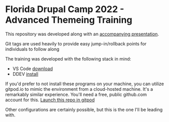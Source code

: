 # Florida Drupal Camp 2022 - Advanced Themeing Training

This repository was developed along with an [accompanying presentation](https://docs.google.com/presentation/d/1z8lvO04ibtbEuAA5CsBecdMWI6UBA4QQFReRYArkNL4/edit?usp=sharing).

Git tags are used heavily to provide easy jump-in/rollback points for individuals to follow along

The training was developed with the following stack in mind:

- VS Code [download](https://code.visualstudio.com/)
- DDEV [install](https://ddev.readthedocs.io/en/stable/)

If you'd prefer to not install these programs on your machine, you can utilize gitpod.io to mimic the environment from a cloud-hosted machine. It's a remarkably similar experience. You'll need a free, public github.com account for this. [Launch this repo in gitpod](https://gitpod.io/#DDEV_REPO=https%3A%2F%2Fgithub.com%2Fandy-blum%2Ffl-demo,DDEV_ARTIFACTS=https%3A%2F%2Fgithub.com%2Fandy-blum%2Ffl-demo/https://github.com/drud/ddev-gitpod-launcher/)

Other configurations are certainly possible, but this is the one I'll be leading with.

